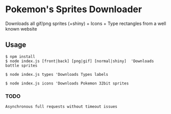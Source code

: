 # Pokemon's Sprites Downloader

Downloads all gif/png sprites (+shiny) + Icons + Type rectangles from a well known website

## Usage

```
$ npm install
$ node index.js [front|back] [png|gif] [normal|shiny]  'Downloads battle sprites

$ node index.js types 'Downloads Types labels

$ node index.js icons 'Downloads Pokemon 32bit sprites
```

### TODO

```
Asynchronous full requests without timeout issues
```
